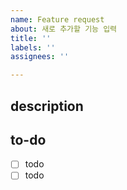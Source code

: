 ```yaml
---
name: Feature request
about: 새로 추가할 기능 입력
title: ''
labels: ''
assignees: ''

---
```


## description

## to-do 
- [ ] todo
- [ ] todo
